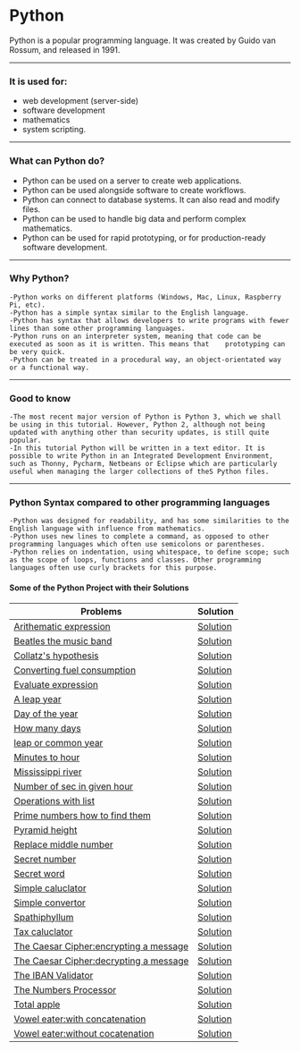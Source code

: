 # Python

Python is a popular programming language. It was created by Guido van Rossum, and released in 1991.

------

### It is used for:

* web development (server-side)
* software development
* mathematics
* system scripting.

------

### What can Python do?

* Python can be used on a server to create web applications.
* Python can be used alongside software to create workflows.
* Python can connect to database systems. It can also read and modify files.
* Python can be used to handle big data and perform complex mathematics.
* Python can be used for rapid prototyping, or for production-ready software development.

------

### Why Python?

    -Python works on different platforms (Windows, Mac, Linux, Raspberry Pi, etc).
    -Python has a simple syntax similar to the English language.
    -Python has syntax that allows developers to write programs with fewer lines than some other programming languages.
    -Python runs on an interpreter system, meaning that code can be executed as soon as it is written. This means that    prototyping can be very quick.
    -Python can be treated in a procedural way, an object-orientated way or a functional way.

------

### Good to know

    -The most recent major version of Python is Python 3, which we shall be using in this tutorial. However, Python 2, although not being updated with anything other than security updates, is still quite popular.
    -In this tutorial Python will be written in a text editor. It is possible to write Python in an Integrated Development Environment, such as Thonny, Pycharm, Netbeans or Eclipse which are particularly useful when managing the larger collections of theS Python files.

------

### Python Syntax compared to other programming languages

    -Python was designed for readability, and has some similarities to the English language with influence from mathematics.
    -Python uses new lines to complete a command, as opposed to other programming languages which often use semicolons or parentheses.
    -Python relies on indentation, using whitespace, to define scope; such as the scope of loops, functions and classes. Other programming languages often use curly brackets for this purpose.


#### Some of the Python Project with their Solutions

| **Problems**|  **Solution**|
|----|----|
|[Arithematic expression](https://github.com/vishwas9699/Python-Projects/blob/master/Arithematic-expression/readme.md)|[Solution](https://github.com/vishwas9699/Python-Projects/blob/master/Arithematic-expression/arthmeticexp.py)|
|[Beatles the music band](https://github.com/vishwas9699/Python-Projects/blob/master/Beatles-the-music-band/readme.md)|[Solution](https://github.com/vishwas9699/Python-Projects/blob/master/Beatles-the-music-band/Beatles-the-band.py)|
|[Collatz's hypothesis](https://github.com/vishwas9699/Python-Projects/blob/master/Collatz's-hypothesis/readme.md)|[Solution](https://github.com/vishwas9699/Python-Projects/blob/master/Collatz's-hypothesis/Collatz's.py)|
|[Converting fuel consumption](https://github.com/vishwas9699/Python-Projects/blob/master/Converting-fuel-consumption/readme.md)|[Solution](https://github.com/vishwas9699/Python-Projects/blob/master/Converting-fuel-consumption/Fuel-consumption.py)|
|[Evaluate expression](https://github.com/vishwas9699/Python-Projects/blob/master/Evaluate-exp/readme.md)|[Solution](https://github.com/vishwas9699/Python-Projects/blob/master/Evaluate-exp/evaluate-exp.py)|
|[A leap year](https://github.com/vishwas9699/Python-Projects/blob/master/Leap-year-program/A-leap-year/readme.md)|[Solution](https://github.com/vishwas9699/Python-Projects/blob/master/Leap-year-program/A-leap-year/leap-year.py)|
|[Day of the year](https://github.com/vishwas9699/Python-Projects/blob/master/Leap-year-program/Day-of-the-year/readme.md)|[Solution](https://github.com/vishwas9699/Python-Projects/blob/master/Leap-year-program/Day-of-the-year/leap-year2.py)|
|[How many days](https://github.com/vishwas9699/Python-Projects/blob/master/Leap-year-program/How-many-days/readme.md)|[Solution](https://github.com/vishwas9699/Python-Projects/blob/master/Leap-year-program/How-many-days/leap-year1.py)|
|[leap or common year](https://github.com/vishwas9699/Python-Projects/blob/master/Leap-year-program/leap-or-common-year/readme.md)|[Solution](https://github.com/vishwas9699/Python-Projects/blob/master/Leap-year-program/leap-or-common-year/leap-or-commom-year.py)|
|[Minutes to hour](https://github.com/vishwas9699/Python-Projects/blob/master/Minutes-to-hour/readme.md)|[Solution](https://github.com/vishwas9699/Python-Projects/blob/master/Minutes-to-hour/min-to-hour.py)|
|[Mississippi river](https://github.com/vishwas9699/Python-Projects/blob/master/Mississippi-river/readme.md)|[Solution](https://github.com/vishwas9699/Python-Projects/blob/master/Mississippi-river/Mississippi.py)|
|[Number of sec in given hour](https://github.com/vishwas9699/Python-Projects/blob/master/Number-of-sec-in-given-hour/readme.md)|[Solution](https://github.com/vishwas9699/Python-Projects/blob/master/Number-of-sec-in-given-hour/no-of-sec.py)|
|[Operations with list](https://github.com/vishwas9699/Python-Projects/blob/master/Operations-with-list/readme.md)|[Solution](https://github.com/vishwas9699/Python-Projects/blob/master/Operations-with-list/operators-eith-python.py)|
|[Prime numbers how to find them](https://github.com/vishwas9699/Python-Projects/blob/master/Prime-numbers-how-to-find-them/readme.md)|[Solution](https://github.com/vishwas9699/Python-Projects/blob/master/Prime-numbers-how-to-find-them/prime-number.py)|
|[Pyramid height](https://github.com/vishwas9699/Python-Projects/blob/master/Pyramid-height/readme.md)|[Solution](https://github.com/vishwas9699/Python-Projects/blob/master/Pyramid-height/Phyramid.py)|
|[Replace middle number](https://github.com/vishwas9699/Python-Projects/blob/master/Replace-middle-number/readme.md)|[Solution](https://github.com/vishwas9699/Python-Projects/blob/master/Replace-middle-number/list.py)|
|[Secret number](https://github.com/vishwas9699/Python-Projects/blob/master/Secret-number/readme.md)|[Solution](https://github.com/vishwas9699/Python-Projects/blob/master/Secret-number/magicno.py)|
|[Secret word](https://github.com/vishwas9699/Python-Projects/blob/master/Secret-word/readme.md)|[Solution](https://github.com/vishwas9699/Python-Projects/blob/master/Secret-word/secret-word.py)|
|[Simple caluclator](https://github.com/vishwas9699/Python-Projects/blob/master/Simple-caluclator/readme.md)|[Solution](https://github.com/vishwas9699/Python-Projects/blob/master/Simple-caluclator/Simple-caluc.py)|
|[Simple convertor](https://github.com/vishwas9699/Python-Projects/blob/master/Simple-convertor/readme.md)|[Solution](https://github.com/vishwas9699/Python-Projects/blob/master/Simple-convertor/simplecaluclator.py)|
|[Spathiphyllum](https://github.com/vishwas9699/Python-Projects/blob/master/Spathiphyllum/readme.md)|[Solution](https://github.com/vishwas9699/Python-Projects/blob/master/Spathiphyllum/spathiphyllum.py)|
|[Tax caluclator](https://github.com/vishwas9699/Python-Projects/blob/master/Tax-caluclator/readme.md)|[Solution](https://github.com/vishwas9699/Python-Projects/blob/master/Tax-caluclator/tax-caluclator.py)|
|[The Caesar Cipher:encrypting a message](https://github.com/vishwas9699/Python-Projects/blob/master/The-Caesar-Cipher/readme.md)|[Solution](https://github.com/vishwas9699/Python-Projects/blob/master/The-Caesar-Cipher/encrypting%20a%20message/encryption.py)|
|[The Caesar Cipher:decrypting a message](https://github.com/vishwas9699/Python-Projects/blob/master/The-Caesar-Cipher/readme.md)|[Solution](https://github.com/vishwas9699/Python-Projects/blob/master/The-Caesar-Cipher/decrypting%20a%20message/decryption.py)|
|[The IBAN Validator](https://github.com/vishwas9699/Python-Projects/blob/master/The-IBAN-Validator/readme.md)|[Solution](https://github.com/vishwas9699/Python-Projects/blob/master/The-IBAN-Validator/IBAN-Validator.py)|
|[The Numbers Processor](https://github.com/vishwas9699/Python-Projects/blob/master/The-Numbers-Processor/readme.md)|[Solution](https://github.com/vishwas9699/Python-Projects/blob/master/The-Numbers-Processor/number-processor.py)|
|[Total apple](https://github.com/vishwas9699/Python-Projects/blob/master/Total-apple/readme.md)|[Solution](https://github.com/vishwas9699/Python-Projects/blob/master/Total-apple/totalapples.py)|
|[Vowel eater:with concatenation](https://github.com/vishwas9699/Python-Projects/blob/master/Vowel-eater/with-concatenation/readme.md)|[Solution](https://github.com/vishwas9699/Python-Projects/blob/master/Vowel-eater/with-concatenation/vowel-eater-concatenation.py)|
|[Vowel eater:without cocatenation](https://github.com/vishwas9699/Python-Projects/blob/master/Vowel-eater/without-cocatenation/readme.md)|[Solution](https://github.com/vishwas9699/Python-Projects/blob/master/Vowel-eater/without-cocatenation/Vowel-eater.py)|
